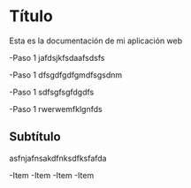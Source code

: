 # Título

Esta es la documentación de mi aplicación web

-Paso 1
jafdsjkfsdaafsdsfs

-Paso 1
dfsgdfgdfgmdfsgsdnm

-Paso 1
sdfsgfsgfdgdfs

-Paso 1
rwerwemfklgnfds

## Subtítulo

asfnjafnsakdfnksdfksfafda

-Item
-Item
-Item
-Item
